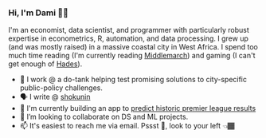 ### Hi, I'm Dami 👋🏾

<!--
**DAboaba/daboaba** is a ✨ _special_ ✨ repository because its `README.md` (this file) appears on your GitHub profile.

Here are some ideas to get you started:

- 🔭 I’m currently working on ...
- 🌱 I’m currently learning ...
- 👯 I’m looking to collaborate on ...
- 🤔 I’m looking for help with ...
- 💬 Ask me about ...
- 📫 How to reach me: ...
- 😄 Pronouns: ...
- ⚡ Fun fact: ...
-->

I'm an economist, data scientist, and programmer with particularly robust expertise in econometrics, R, automation, and data processing. I grew up (and was mostly raised) in a massive coastal city in West Africa. I spend too much time reading (I'm currently reading [Middlemarch](https://www.theguardian.com/books/2014/feb/10/100-best-novels-middlemarch-george-eliot)) and gaming (I can't get enough of [Hades](https://www.ign.com/articles/hades-review)).

- 👔 I work @ a do-tank helping test promising solutions to city-specific public-policy challenges.
- 🗣️ I write @ [shokunin](https://daboaba.github.io/shokunin/)
- 🔭 I'm currently building an app to [predict historic premier league results](https://github.com/andrewjward/damidrew)
- 👯 I’m looking to collaborate on DS and ML projects.
- 📫 It's easiest to reach me via email. Pssst 🤫, look to your left 👈🏾
